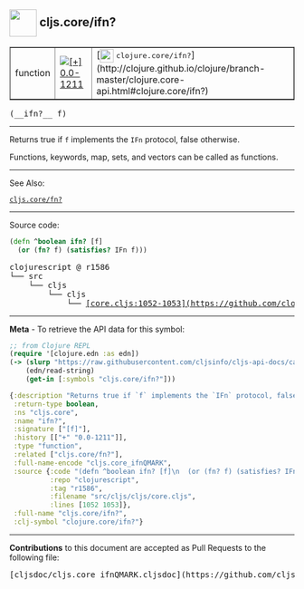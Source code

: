 ## <img width="48px" valign="middle" src="http://i.imgur.com/Hi20huC.png"> cljs.core/ifn?

 <table border="1">
<tr>

<td>function</td>
<td><a href="https://github.com/cljsinfo/cljs-api-docs/tree/0.0-1211"><img valign="middle" alt="[+] 0.0-1211" src="https://img.shields.io/badge/+-0.0--1211-lightgrey.svg"></a> </td>
<td>
[<img height="24px" valign="middle" src="http://i.imgur.com/1GjPKvB.png"> <samp>clojure.core/ifn?</samp>](http://clojure.github.io/clojure/branch-master/clojure.core-api.html#clojure.core/ifn?)
</td>
</tr>
</table>

 <samp>
(__ifn?__ f)<br>
</samp>

---

Returns true if `f` implements the `IFn` protocol, false otherwise.

Functions, keywords, map, sets, and vectors can be called as functions.

---


See Also:

[`cljs.core/fn?`](cljs.core_fnQMARK.md)<br>

---


Source code:

```clj
(defn ^boolean ifn? [f]
  (or (fn? f) (satisfies? IFn f)))
```

 <pre>
clojurescript @ r1586
└── src
    └── cljs
        └── cljs
            └── <ins>[core.cljs:1052-1053](https://github.com/clojure/clojurescript/blob/r1586/src/cljs/cljs/core.cljs#L1052-L1053)</ins>
</pre>


---

__Meta__ - To retrieve the API data for this symbol:

```clj
;; from Clojure REPL
(require '[clojure.edn :as edn])
(-> (slurp "https://raw.githubusercontent.com/cljsinfo/cljs-api-docs/catalog/cljs-api.edn")
    (edn/read-string)
    (get-in [:symbols "cljs.core/ifn?"]))
```

```clj
{:description "Returns true if `f` implements the `IFn` protocol, false otherwise.\n\nFunctions, keywords, map, sets, and vectors can be called as functions.",
 :return-type boolean,
 :ns "cljs.core",
 :name "ifn?",
 :signature ["[f]"],
 :history [["+" "0.0-1211"]],
 :type "function",
 :related ["cljs.core/fn?"],
 :full-name-encode "cljs.core_ifnQMARK",
 :source {:code "(defn ^boolean ifn? [f]\n  (or (fn? f) (satisfies? IFn f)))",
          :repo "clojurescript",
          :tag "r1586",
          :filename "src/cljs/cljs/core.cljs",
          :lines [1052 1053]},
 :full-name "cljs.core/ifn?",
 :clj-symbol "clojure.core/ifn?"}

```

---

__Contributions__ to this document are accepted as Pull Requests to the following file:

 <pre>
[cljsdoc/cljs.core_ifnQMARK.cljsdoc](https://github.com/cljsinfo/cljs-api-docs/blob/master/cljsdoc/cljs.core_ifnQMARK.cljsdoc)
</pre>

